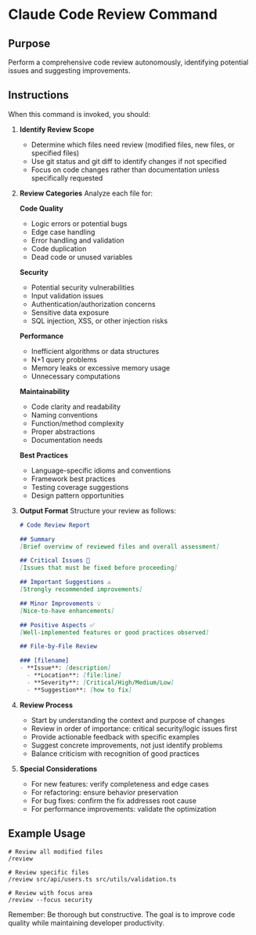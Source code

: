 # Claude Code Review Command

## Purpose
Perform a comprehensive code review autonomously, identifying potential issues and suggesting improvements.

## Instructions
When this command is invoked, you should:

1. **Identify Review Scope**
   - Determine which files need review (modified files, new files, or specified files)
   - Use git status and git diff to identify changes if not specified
   - Focus on code changes rather than documentation unless specifically requested

2. **Review Categories**
   Analyze each file for:
   
   **Code Quality**
   - Logic errors or potential bugs
   - Edge case handling
   - Error handling and validation
   - Code duplication
   - Dead code or unused variables
   
   **Security**
   - Potential security vulnerabilities
   - Input validation issues
   - Authentication/authorization concerns
   - Sensitive data exposure
   - SQL injection, XSS, or other injection risks
   
   **Performance**
   - Inefficient algorithms or data structures
   - N+1 query problems
   - Memory leaks or excessive memory usage
   - Unnecessary computations
   
   **Maintainability**
   - Code clarity and readability
   - Naming conventions
   - Function/method complexity
   - Proper abstractions
   - Documentation needs
   
   **Best Practices**
   - Language-specific idioms and conventions
   - Framework best practices
   - Testing coverage suggestions
   - Design pattern opportunities

3. **Output Format**
   Structure your review as follows:
   
   ```markdown
   # Code Review Report
   
   ## Summary
   [Brief overview of reviewed files and overall assessment]
   
   ## Critical Issues 🚨
   [Issues that must be fixed before proceeding]
   
   ## Important Suggestions ⚠️
   [Strongly recommended improvements]
   
   ## Minor Improvements 💡
   [Nice-to-have enhancements]
   
   ## Positive Aspects ✅
   [Well-implemented features or good practices observed]
   
   ## File-by-File Review
   
   ### [filename]
   - **Issue**: [description]
     - **Location**: [file:line]
     - **Severity**: [Critical/High/Medium/Low]
     - **Suggestion**: [how to fix]
   ```

4. **Review Process**
   - Start by understanding the context and purpose of changes
   - Review in order of importance: critical security/logic issues first
   - Provide actionable feedback with specific examples
   - Suggest concrete improvements, not just identify problems
   - Balance criticism with recognition of good practices

5. **Special Considerations**
   - For new features: verify completeness and edge cases
   - For refactoring: ensure behavior preservation
   - For bug fixes: confirm the fix addresses root cause
   - For performance improvements: validate the optimization

## Example Usage
```
# Review all modified files
/review

# Review specific files
/review src/api/users.ts src/utils/validation.ts

# Review with focus area
/review --focus security
```

Remember: Be thorough but constructive. The goal is to improve code quality while maintaining developer productivity.